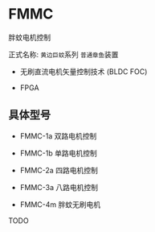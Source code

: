 # FMMC
胖蚊电机控制

正式名称: `黄边巨蚊`系列 `普通章鱼`装置

+ 无刷直流电机矢量控制技术 (BLDC FOC)

+ FPGA


## 具体型号

+ FMMC-1a 双路电机控制

+ FMMC-1b 单路电机控制

+ FMMC-2a 四路电机控制

+ FMMC-3a 八路电机控制

+ FMMC-4m 胖蚊无刷电机


TODO
